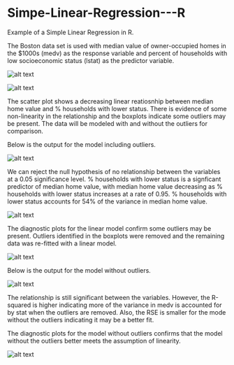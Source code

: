 # Simpe-Linear-Regression---R

Example of a Simple Linear Regression in R.

The Boston data set is used with median value of owner-occupied homes in the $1000s (medv) as the response variable and percent of households with low socioeconomic status (lstat) as the predictor variable.


![alt text](https://github.com/Heli-helicopter/Simpe-Linear-Regression---R/blob/master/Scatterplot.png)

![alt text](https://github.com/Heli-helicopter/Simpe-Linear-Regression---R/blob/master/Boxplot.png)

The scatter plot shows a decreasing linear reatiosnhip between median home value and % households with lower status. There is evidence of some non-linearity in the relationship and the boxplots indicate some outliers may be present. The data will be modeled with and without the outliers for comparison.

Below is the output for the model including outliers.

![alt text](https://github.com/Heli-helicopter/Simpe-Linear-Regression---R/blob/master/lm_output.PNG)

We can reject the null hypothesis of no relationship between the variables at a 0.05 significance level. % households with lower status is a signficant predictor of median home value, with median home value decreasing as % households with lower status increases at a rate of 0.95.
% households with lower status accounts for 54% of the variance in median home value.

![alt text](https://github.com/Heli-helicopter/Simpe-Linear-Regression---R/blob/master/Scatter%20with%20regression%20line.png)

The diagnostic plots for the linear model confirm some outliers may be present. Outliers identified in the boxplots were removed and the remaining data was re-fitted with a linear model. 

![alt text](https://github.com/Heli-helicopter/Simpe-Linear-Regression---R/blob/master/Scatterplot_outliers%20removed.png)

Below is the output for the model without outliers.

![alt text](https://github.com/Heli-helicopter/Simpe-Linear-Regression---R/blob/master/lm_no%20outliers_output.PNG)

The relationship is still significant between the variables. However, the R-squared is higher indicating more of the variance in medv is accounted for by stat when the outliers are removed. Also, the RSE is smaller for the mode without the outliers indicating it may be a better fit.

The diagnostic plots for the model without outliers confirms that the model without the outliers better meets the assumption of linearity.

![alt text](https://github.com/Heli-helicopter/Simpe-Linear-Regression---R/blob/master/Scatter%20with%20regression%20line%20(outliers%20removed).png)
